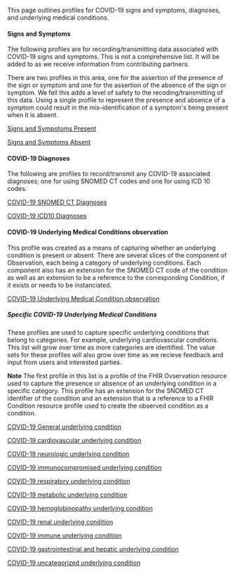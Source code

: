 ﻿
This page outlines profiles for COVID-19 signs and symptoms, diagnoses, and underlying medical conditions.

#### Signs and Symptoms

The following profiles are for recording/transmitting data associated with COVID-19 signs and symptoms.  This is not a comprehensive list.  It will be added to as we receive information from contributing partners.

There are two profiles in this area, one for the assertion of the presence of the sign or symptom and one for the assertion of the absence of the sign or symptom.  We fell this adds a level of safety to the recoding/transmitting of this data.  Using a single profile to represent the presence and absence of a symptom could result in the mis-identification of a symptom's being present when it is absent.

[Signs and Sympotoms Present](StructureDefinition-COVID-19-symptoms-present.html)

[Signs and Symptoms Absent](StructureDefinition-COVID-19-symptoms-absent.html)

#### COVID-19 Diagnoses

The following are profiles to record/transmit any COVID-19 associated diagnoses; one for using SNOMED CT codes and one for using ICD 10 codes.

[COVID-19 SNOMED CT Diagnoses](StructureDefinition-COVID-19-Snomed-Diagnosis.html)

[COVID-19 ICD10 Diagnoses](StructureDefinition-COVID-19-ICD10-Diagnosis.html)

#### COVID-19 Underlying Medical Conditions observation

This profile was created as a means of capturing whether an underlying condition is present or absent.  There are several slices of the component of Observation, each being a category of underlying conditions.  Each component also has an extension for the SNOMED CT code of the condition as well as an extension to be a reference to the corresponding Condition, if it exists or needs to be instanciated.

[COVID-19 Underlying Medical Condition observation](StructureDefinition-covid19-underlying-condition-observation.html)


##### Specific COVID-19 Underlying Medical Conditions

These profiles are used to capture specific underlying conditions that belong to categories.  For example, underlying cardiovascular conditions.  This list will grow over time as more categories are identified.  The value sets for these profiles will also grow over time as we recieve feedback and input from users and interested parties.

**Note** The first profile in this list is a profile of the FHIR Ovservation resource used to capture the presence or absence of an underlying condition in a specific category.  This profile has an extension for the SNOMED CT identifier of the condition and an extension that is a reference to a FHIR Condition resource profile used to create the observed condition as a condition.


[COVID-19 General underlying condition](StructureDefinition-COVID-19-underlying-medical-condition-present.html)

[COVID-19 cardiovascular underlying condition](StructureDefinition-underlying-cardiovascular-medical-condition-present.html)

[COVID-19 neurologic underlying condition](StructureDefinition-underlying-neuroligic-medical-condition-present.html)

[COVID-19 immunocompromised underlying condition](StructureDefinition-underlying-immunocompromised-medical-condition-present.html)

[COVID-19 respiratory underlying condition](StructureDefinition-underlying-respiratory-medical-condition-present.html)

[COVID-19 metabolic underlying condition](StructureDefinition-underlying-metabolic-medical-condition-present.html)

[COVID-19 hemoglobinopathy underlying condition](StructureDefinition-underlying-hemoglobinopathy-medical-condition-present.html)

[COVID-19 renal underlying condition](StructureDefinition-underlying-renal-medical-condition-present.html)

[COVID-19 immune underlying condition](StructureDefinition-underlying-immune-medical-condition-present.html)

[COVID-19 gastrointestinal and hepatic underlying condition](StructureDefinition-underlying-gastrointestinal-hepatic-medical-condition-present.html)

[COVID-19 uncategorized underlying condition](StructureDefinition-underlying-uncategorized-medical-condition-present.html)